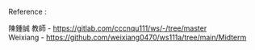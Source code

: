Reference :<br>

陳鍾誠 教師 - https://gitlab.com/cccnqu111/ws/-/tree/master<br>
Weixiang - https://github.com/weixiang0470/ws111a/tree/main/Midterm
